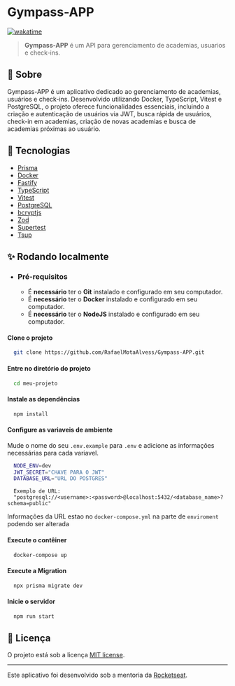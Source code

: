 
# Gympass-APP

[![wakatime](https://wakatime.com/badge/user/0cca606b-99f7-4d43-8228-7f249bc17f26/project/018bd02e-2ae8-4935-8e61-abc93a2c8ad7.svg)](https://wakatime.com/badge/user/0cca606b-99f7-4d43-8228-7f249bc17f26/project/018bd02e-2ae8-4935-8e61-abc93a2c8ad7)

> **Gympass-APP** é um API para gerenciamento de academias, usuarios e check-ins.

## 🔎 Sobre

Gympass-APP é um aplicativo dedicado ao gerenciamento de academias, usuários e check-ins. Desenvolvido utilizando Docker, TypeScript, Vitest e PostgreSQL, o projeto oferece funcionalidades essenciais, incluindo a criação e autenticação de usuários via JWT, busca rápida de usuários, check-in em academias, criação de novas academias e busca de academias próximas ao usuário. 



## 🔧 Tecnologias

- <a target="_blank" href="https://www.prisma.io">Prisma</a>
- <a target="_blank" href="https://www.docker.com">Docker</a>
- <a target="_blank" href="https://fastify.dev">Fastify</a>
- <a target="_blank" href="https://www.typescriptlang.org">TypeScript</a>
- <a target="_blank" href="https://vitest.dev">Vitest</a>
- <a target="_blank" href="https://www.postgresql.org">PostgreSQL</a>
- <a target="_blank" href="https://github.com/dcodeIO/bcrypt.js/tree/master">bcryptjs</a>
- <a target="_blank" href="https://zod.dev">Zod</a>
- <a target="_blank" href="https://github.com/ladjs/supertest#readme">Supertest</a>
- <a target="_blank" href="https://tsup.egoist.dev">Tsup</a>
## ✨ Rodando localmente

- ### **Pré-requisitos**
  - É **necessário** ter o **Git** instalado e configurado em seu computador.
  - É **necessário** ter o **Docker** instalado e configurado em seu computador.
  - É **necessário** ter o **NodeJS** instalado e configurado em seu computador.


#### Clone o projeto

```bash
  git clone https://github.com/RafaelMotaAlvess/Gympass-APP.git
```

#### Entre no diretório do projeto

```bash
  cd meu-projeto
```

#### Instale as dependências

```bash
  npm install
```

#### Configure as variaveis de ambiente

Mude o nome do seu `.env.example` para `.env` e adicione as informações necessárias para cada variavel.

```bash
  NODE_ENV=dev
  JWT_SECRET="CHAVE PARA O JWT"
  DATABASE_URL="URL DO POSTGRES"
``` 
```
  Exemplo de URL: 
  "postgresql://<username>:<password>@localhost:5432/<database_name>?schema=public"
```
Informações da URL estao no `docker-compose.yml` na parte de `enviroment` podendo ser alterada

#### Execute o contêiner

```bash
  docker-compose up
```

#### Execute a Migration

```bash
  npx prisma migrate dev
```


#### Inicie o servidor

```bash
  npm run start
```




## 📃 Licença

O projeto está sob a licença [MIT license](./LICENSE).

---
Este aplicativo foi desenvolvido sob a mentoria da [Rocketseat](https://www.rocketseat.com.br).
